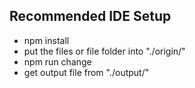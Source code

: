 <!--
 * @Author: SukiYuSijing 15767301655@163.com
 * @Date: 2023-03-26 19:02:24
 * @LastEditors: SukiYuSijing 15767301655@163.com
 * @LastEditTime: 2023-03-26 19:13:15
 * @FilePath: \astTransform\README.md
 * @Description: 这是默认设置,请设置`customMade`, 打开koroFileHeader查看配置 进行设置: https://github.com/OBKoro1/koro1FileHeader/wiki/%E9%85%8D%E7%BD%AE
-->


## Recommended IDE Setup

- npm install
- put the files or file folder into "./origin/"
- npm run change
- get output file from "./output/"


